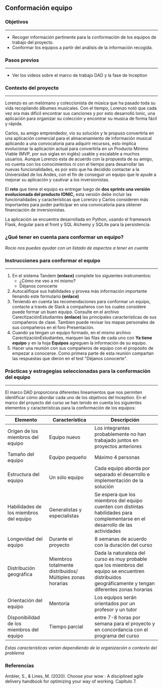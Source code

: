 ## Conformación equipo

### Objetivos
---

* Recoger información pertinente para la conformación de los equipos de trabajo del proyecto.
* Conformar los equipos a partir del análisis de la información recogida.

### Pasos previos
---
* Ver los videos sobre el marco de trabajo DAD y la fase de Inception

### Contexto del proyecto
---
Lorenzo es un melómano y coleccionista de música que ha pasado toda su vida recopilando álbumes musicales. Con el tiempo, Lorenzo notó que cada vez era más difícil encontrar sus canciones y por esto desarrolló Ionic, una aplicación para organizar su colección y encontrar su musica de forma fácil y rápida.

Carlos, su amigo emprendedor, vio su solución y le propuso convertirla en una aplicación comercial para el almacenamiento de información musical aplicando a una convocatoria para adquirir recursos, esto implica evolucionar la aplicación actual para convertirla en un Producto Mínimo Viable (MVP, por sus siglas en inglés) usable y escalable a muchos usuarios. Aunque Lorenzo esta de acuerdo con la propuesta de su amigo, no cuenta con los conocimientos ni con el tiempo para desarrollar las nuevas funcionalidades, es por esto que ha decidido contactar a la Universidad de los Andes, con el fin de conseguir un equipo que le ayude a mejorar su aplicación y cautivar a los inversionistas.

El **reto** que tiene el equipo es entregar luego de **dos sprints una versión evolucionada del producto IONIC,** esta versión debe incluir las funcionalidades y características que Lorenzo y Carlos consideren más importantes para poder participar en una convocatoria para obtener financiación de inversionistas.

La aplicación se encuentra desarrollada en Python, usando el framework Flask, Angular para el front y SQL Alchemy y SQLite para la persistencia.

### ¿Qué tener en cuenta para conformar un equipo?
*Rocio nos puedes ayudar con un listado de aspectos a tener en cuenta*

### Instrucciones para conformar el equipo
---
1. En el sistema Tandem **(enlace)** complete los siguientes instrumentos:
    * ¿Cómo me veo a mí mismo?
    * Déjanos conocerte
2. Autocalifique sus habilidades y provea más información importante llenando este formulario **(enlace)**
3. Teniendo en cuenta las recomendaciones para conformar un equipo, contacte a través de Slack a compañeros con los cuales considere puede formar un buen equipo. Consulte en el archivo CarectizaciónEstudiantes **(enlace)** las principales características de sus compañeros de clase. Tambien puede revisar los mapas personales de sus compañeros en el foro Presentación.
4. Cuando ya tengan un equipo formado, en el mismo archivo CarectizaciónEstudiantes, marquen las filas de cada uno con **Ya tiene equipo** y en la hoja **Equipos** agreguen la información de su equipo.
5. Hacer una reunión con sus compañeros de equipo con el propósito de empezar a conocerse. Como primera parte de esta reunión compartan las respuestas que dieron en el test "Déjanos conocerte".

### Prácticas y estragegias seleccionadas para la conformación del equipo
---

El marco DAD proporciona diferentes lineamientos que nos permiten identificar cómo abordar cada uno de los objetivos del Inception. En el marco del proyecto del curso se han tenido en cuenta los siguientes elementos y características para la conformación de los equipos:

| Elemento                                  | Característica                                             | Descripción                                                                                                                                            |
|-------------------------------------------|------------------------------------------------------------|--------------------------------------------------------------------------------------------------------------------------------------------------------|
| Origen de los miembros del equipo         | Equipo nuevo                                               | Los integrantes probablemente no han trabajado juntos en proyectos anteriores                                                                          |
| Tamaño del equipo                         | Equipo pequeño                                             | Máximo 4 personas                                                                                                                                      |
| Estructura del equipo                     | Un sólo equipo                                             | Cada equipo aborda por separado el desarrollo e implementación de la solución                                                                          |
| Habilidades de los miembros del equipo    | Generalistas y especialistas                               | Se espera que los miembros del equipo cuenten con distintas habilidades para complementarse en el desarrollo de las actividades                                                          |
| Longevidad del equipo                     | Durante el proyecto                                        | 8 semanas de acuerdo con la duración del curso                                                                                                         |
| Distribución geográfica                   | Miembros totalmente distribuidos/ Múltiples zonas horarias | Dada la naturaleza del curso es muy probable que los miembros del equipo se encuentren distribuidos geográficamente y tengan diferentes zonas horarias |
| Orientación del equipo                    | Mentoria                                                   | Los equipos serán orientados por un profesor y un tutor                                                                                                |
| Disponibilidad de los miembros del equipo | Tiempo parcial                                             | entre 7-8 horas por semana para el proyecto y en concordancia con el programa del curso  |

*Estas características varian dependiendo de la organización o contexto del problema*

### Referencias

Ambler, S., & Lines, M. (2020). Choose your wow : A disciplined agile delivery handbook for optimizing your way of working. Capítulo 7.

